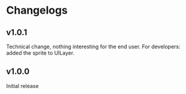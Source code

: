 # Changelogs
## v1.0.1
Technical change, nothing interesting for the end user. 
For developers: added the sprite to UILayer.
## v1.0.0
Initial release
